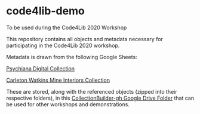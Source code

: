 # code4lib-demo
To be used during the Code4Lib 2020 Workshop

This repository contains all objects and metadata necessary for participating in the Code4Lib 2020 workshop. 

Metadata is drawn from the following Google Sheets: 

[Psychiana Digital Collection](https://drive.google.com/open?id=1x48Te3duPAxh53foEihQVKTfCKUjaCCbH7TrMMd_yU4)

[Carleton Watkins Mine Interiors Collection](https://docs.google.com/spreadsheets/d/1mThECwBYaUdvUrSbc9d2wbjedpYyvVD89jJ15R-7Qmo/edit?usp=sharing)

These are stored, along with the referenced objects (zipped into their respective folders), in this [CollectionBuilder-gh Google Drive Folder](https://drive.google.com/drive/folders/1dTO8-3lusaKBdYyauyg_ziVqwLA4Fons?usp=sharing) that can be used for other workshops and demonstrations. 


